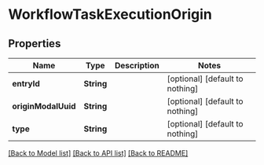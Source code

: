 # WorkflowTaskExecutionOrigin


## Properties
Name | Type | Description | Notes
------------ | ------------- | ------------- | -------------
**entryId** | **String** |  | [optional] [default to nothing]
**originModalUuid** | **String** |  | [optional] [default to nothing]
**type** | **String** |  | [optional] [default to nothing]


[[Back to Model list]](../README.md#models) [[Back to API list]](../README.md#api-endpoints) [[Back to README]](../README.md)


